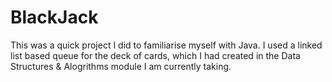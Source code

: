 # BlackJack
This was a quick project I did to familiarise myself with Java. I used a linked list based queue for the deck of cards, which I had created in the Data Structures & Alogrithms module I am currently taking.  

